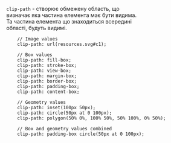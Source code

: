 `clip-path` - створює обмежену область, що  
визначає яка частина елемента має бути видима.   
Та частина елемента що знаходиться всередині  
області, будуть видимі.  
```   
    // Image values
    clip-path: url(resources.svg#c1);

    // Box values
    clip-path: fill-box;
    clip-path: stroke-box;
    clip-path: view-box;
    clip-path: margin-box;
    clip-path: border-box;
    clip-path: padding-box;
    clip-path: content-box;

    // Geometry values
    clip-path: inset(100px 50px);
    clip-path: circle(50px at 0 100px);
    clip-path: polygon(50% 0%, 100% 50%, 50% 100%, 0% 50%);

    // Box and geometry values combined
    clip-path: padding-box circle(50px at 0 100px);
```
